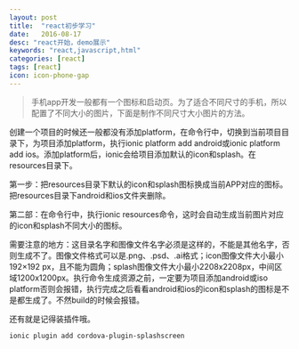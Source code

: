 ```yaml
---
layout: post
title:  "react初步学习"
date:   2016-08-17
desc: "react开始，demo展示"
keywords: "react,javascript,html"
categories: [react]
tags: [react]
icon: icon-phone-gap
---
```


> 手机app开发一般都有一个图标和启动页。为了适合不同尺寸的手机，所以配置了不同大小的图片，下面是制作不同尺寸大小图片的方法。

创建一个项目的时候还一般都没有添加platform，在命令行中，切换到当前项目目录下，为项目添加platform，执行ionic platform add android或ionic platform add ios。添加platform后，ionic会给项目添加默认的icon和splash。在resources目录下。

第一步：把resources目录下默认的icon和splash图标换成当前APP对应的图标。把resources目录下android和ios文件夹删除。

第二部：在命令行中，执行ionic resources命令，这时会自动生成当前图片对应的icon和splash不同大小的图标。

需要注意的地方：这目录名字和图像文件名字必须是这样的，不能是其他名字，否则生成不了。图像文件格式可以是.png、.psd、.ai格式；icon图像文件大小最小192×192 px，且不能为圆角；splash图像文件大小最小2208x2208px，中间区域1200x1200px。执行命令生成资源之前，一定要为项目添加android或iso platform否则会报错，执行完成之后看看android和ios的icon和splash的图标是不是都生成了。不然build的时候会报错。

还有就是记得装插件哦。

```
ionic plugin add cordova-plugin-splashscreen
```
